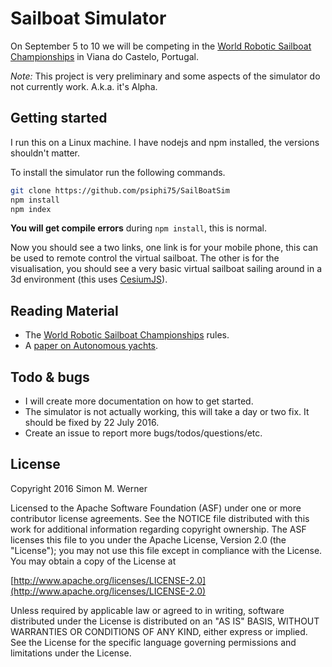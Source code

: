 # Sailboat Simulator

On September 5 to 10 we will be competing in the [World Robotic Sailboat Championships](http://wrsc2016.com/) in
Viana do Castelo, Portugal.

*Note:* This project is very preliminary and some aspects of the simulator do not currently work.  A.k.a. it's Alpha.

## Getting started

I run this on a Linux machine.  I have nodejs and npm installed, the versions shouldn't matter.

To install the simulator run the following commands.
```sh
git clone https://github.com/psiphi75/SailBoatSim
npm install
npm index
```

**You will get compile errors** during `npm install`, this is normal.

Now you should see a two links, one link is for your mobile phone, this can be used to remote control the virtual
sailboat.  The other is for the visualisation, you should see a very basic virtual sailboat sailing around in a
3d environment (this uses [CesiumJS](http://cesiumjs.org/)).

## Reading Material

* The [World Robotic Sailboat Championships](http://wrsc2016.com/) rules.
* A [paper on Autonomous yachts](https://uu.diva-portal.org/smash/get/diva2:850625/FULLTEXT01.pdf).

## Todo & bugs

* I will create more documentation on how to get started.
* The simulator is not actually working, this will take a day or two fix.  It
should be fixed by 22 July 2016.
* Create an issue to report more bugs/todos/questions/etc.

## License

Copyright 2016 Simon M. Werner

Licensed to the Apache Software Foundation (ASF) under one or more contributor license agreements.  See the NOTICE file distributed with this work for additional information regarding copyright ownership.  The ASF licenses this file to you under the Apache License, Version 2.0 (the "License"); you may not use this file except in compliance with the License.  You may obtain a copy of the License at

  [http://www.apache.org/licenses/LICENSE-2.0](http://www.apache.org/licenses/LICENSE-2.0)

Unless required by applicable law or agreed to in writing, software distributed under the License is distributed on an "AS IS" BASIS, WITHOUT WARRANTIES OR CONDITIONS OF ANY KIND, either express or implied.  See the License for the specific language governing permissions and limitations under the License.

